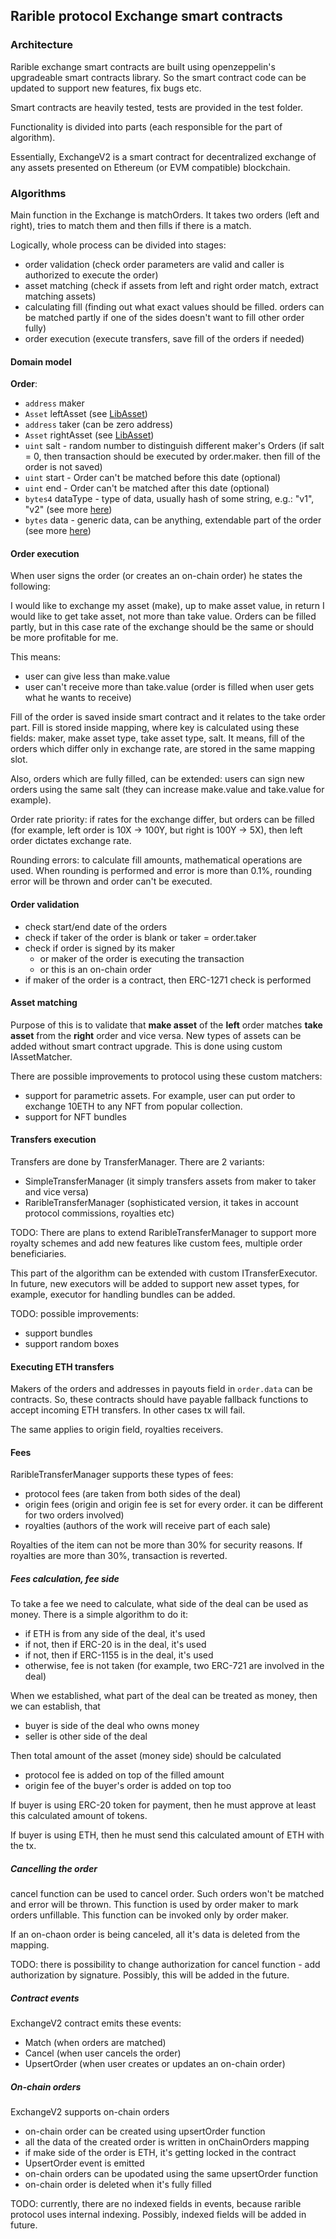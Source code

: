 ## Rarible protocol Exchange smart contracts

### Architecture

Rarible exchange smart contracts are built using openzeppelin's upgradeable smart contracts library. So the smart contract code can be updated to support new features, fix bugs etc.

Smart contracts are heavily tested, tests are provided in the test folder.

Functionality is divided into parts (each responsible for the part of algorithm).

Essentially, ExchangeV2 is a smart contract for decentralized exchange of any assets presented on Ethereum (or EVM compatible) blockchain.

### Algorithms

Main function in the Exchange is matchOrders. It takes two orders (left and right), tries to match them and then fills if there is a match.

Logically, whole process can be divided into stages:

- order validation (check order parameters are valid and caller is authorized to execute the order)
- asset matching (check if assets from left and right order match, extract matching assets)
- calculating fill (finding out what exact values should be filled. orders can be matched partly if one of the sides doesn't want to fill other order fully)
- order execution (execute transfers, save fill of the orders if needed)

#### Domain model

**Order**:

- `address` maker
- `Asset` leftAsset (see [LibAsset](../asset/contracts/LibAsset.md))
- `address` taker (can be zero address)
- `Asset` rightAsset (see [LibAsset](../asset/contracts/LibAsset.md))
- `uint` salt - random number to distinguish different maker's Orders (if salt = 0, then transaction should be executed by order.maker. then fill of the order is not saved)
- `uint` start - Order can't be matched before this date (optional)
- `uint` end - Order can't be matched after this date (optional)
- `bytes4` dataType - type of data, usually hash of some string, e.g.: "v1", "v2" (see more [here](./contracts/LibOrderData.md))
- `bytes` data - generic data, can be anything, extendable part of the order (see more [here](./contracts/LibOrderData.md))

#### Order execution

When user signs the order (or creates an on-chain order) he states the following: 

I would like to exchange my asset (make), up to make asset value, in return I would like to get take asset, not more than take value. Orders can be filled partly, but in this case rate of the exchange should be the same or should be more profitable for me.

This means:
- user can give less than make.value
- user can't receive more than take.value (order is filled when user gets what he wants to receive)

Fill of the order is saved inside smart contract and it relates to the take order part. Fill is stored inside mapping, where key is calculated using these fields: maker, make asset type, take asset type, salt. It means, fill of the orders which differ only in exchange rate, are stored in the same mapping slot.

Also, orders which are fully filled, can be extended: users can sign new orders using the same salt (they can increase make.value and take.value for example).

Order rate priority: if rates for the exchange differ, but orders can be filled (for example, left order is 10X -> 100Y, but right is 100Y -> 5X), then left order dictates exchange rate.

Rounding errors: to calculate fill amounts, mathematical operations are used. When rounding is performed and error is more than 0.1%, rounding error will be thrown and order can't be executed.

#### Order validation

- check start/end date of the orders
- check if taker of the order is blank or taker = order.taker
- check if order is signed by its maker 
    - or maker of the order is executing the transaction
    - or this is an on-chain order
- if maker of the order is a contract, then ERC-1271 check is performed

#### Asset matching

Purpose of this is to validate that **make asset** of the **left** order matches **take asset** from the **right** order and vice versa.
New types of assets can be added without smart contract upgrade. This is done using custom IAssetMatcher.

There are possible improvements to protocol using these custom matchers:

- support for parametric assets. For example, user can put order to exchange 10ETH to any NFT from popular collection.
- support for NFT bundles

#### Transfers execution

Transfers are done by TransferManager. There are 2 variants:

- SimpleTransferManager (it simply transfers assets from maker to taker and vice versa)
- RaribleTransferManager (sophisticated version, it takes in account protocol commissions, royalties etc)

TODO: There are plans to extend RaribleTransferManager to support more royalty schemes and add new features like custom fees, multiple order beneficiaries.

This part of the algorithm can be extended with custom ITransferExecutor. In future, new executors will be added to support new asset types, for example, executor for handling bundles can be added.

TODO: possible improvements:

- support bundles
- support random boxes

#### Executing ETH transfers

Makers of the orders and addresses in payouts field in `order.data` can be contracts. So, these contracts should have payable fallback functions to accept incoming ETH transfers. In other cases tx will fail.

The same applies to origin field, royalties receivers.

#### Fees

RaribleTransferManager supports these types of fees:
- protocol fees (are taken from both sides of the deal)
- origin fees (origin and origin fee is set for every order. it can be different for two orders involved)
- royalties (authors of the work will receive part of each sale)

Royalties of the item can not be more than 30% for security reasons. If royalties are more than 30%, transaction is reverted.

##### Fees calculation, fee side

To take a fee we need to calculate, what side of the deal can be used as money.
There is a simple algorithm to do it:
- if ETH is from any side of the deal, it's used
- if not, then if ERC-20 is in the deal, it's used
- if not, then if ERC-1155 is in the deal, it's used
- otherwise, fee is not taken (for example, two ERC-721 are involved in the deal)

When we established, what part of the deal can be treated as money, then we can establish, that
- buyer is side of the deal who owns money
- seller is other side of the deal

Then total amount of the asset (money side) should be calculated
- protocol fee is added on top of the filled amount
- origin fee of the buyer's order is added on top too

If buyer is using ERC-20 token for payment, then he must approve at least this calculated amount of tokens.

If buyer is using ETH, then he must send this calculated amount of ETH with the tx.

##### Cancelling the order

cancel function can be used to cancel order. Such orders won't be matched and error will be thrown. This function is used by order maker to mark orders unfillable. This function can be invoked only by order maker.

If an on-chaon order is being canceled, all it's data is deleted from the mapping.

TODO: there is possibility to change authorization for cancel function - add authorization by signature. Possibly, this will be added in the future.

##### Contract events

ExchangeV2 contract emits these events:
- Match (when orders are matched)
- Cancel (when user cancels the order)
- UpsertOrder (when user creates or updates an on-chain order)

##### On-chain orders
ExchangeV2 supports on-chain orders
- on-chain order can be created using upsertOrder function
- all the data of the created order is written in onChainOrders mapping
- if make side of the order is ETH, it's getting locked in the contract
- UpsertOrder event is emitted
- on-chain orders can be upodated using the same upsertOrder function
- on-chain order is deleted when it's fully filled

TODO: currently, there are no indexed fields in events, because rarible protocol uses internal indexing. Possibly, indexed fields will be added in future.  